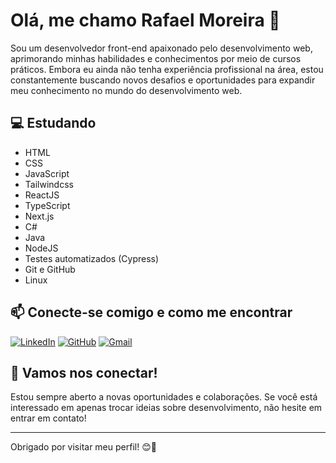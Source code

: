 # Olá, me chamo Rafael Moreira 👋

Sou um desenvolvedor front-end apaixonado pelo desenvolvimento web, aprimorando minhas habilidades e conhecimentos por meio de cursos práticos. Embora eu ainda não tenha experiência profissional na área, estou constantemente buscando novos desafios e oportunidades para expandir meu conhecimento no mundo do desenvolvimento web.

## 💻 Estudando

- HTML
- CSS
- JavaScript
- Tailwindcss
- ReactJS
- TypeScript
- Next.js
- C#
- Java
- NodeJS
- Testes automatizados (Cypress)
- Git e GitHub
- Linux

## 📫 Conecte-se comigo e como me encontrar
[![LinkedIn](https://img.shields.io/badge/LinkedIn-0077B5?style=for-the-badge&logo=linkedin&logoColor=white)](http://linkedin.com/in/rafael-moreira-ti/)
[![GitHub](https://img.shields.io/badge/GitHub-100000?style=for-the-badge&logo=github&logoColor=white)](http://github.com/RafaeltiMoreira)
[![Gmail](https://img.shields.io/badge/Gmail-333333?style=for-the-badge&logo=gmail&logoColor=red)](mailto:rafaeltimoreirass@gmail.com)


## 🤝 Vamos nos conectar!

Estou sempre aberto a novas oportunidades e colaborações. Se você está interessado em apenas trocar ideias sobre desenvolvimento, não hesite em entrar em contato!

---

Obrigado por visitar meu perfil! 😊🚀
